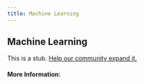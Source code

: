 ```yaml
---
title: Machine Learning
---
```


## Machine Learning

This is a stub. [Help our community expand it.](https://github.com/freeCodeCamp/guide-articles/tree/master/articles/Machine-Learning/index.md)

<!-- The article goes here, in GitHub-flavored Markdown. Feel free to add YouTube videos, images, and CodePen/JSBin embeds  -->

#### More Information:
<!-- Please add any articles you think might be helpful to read before writing the article -->


